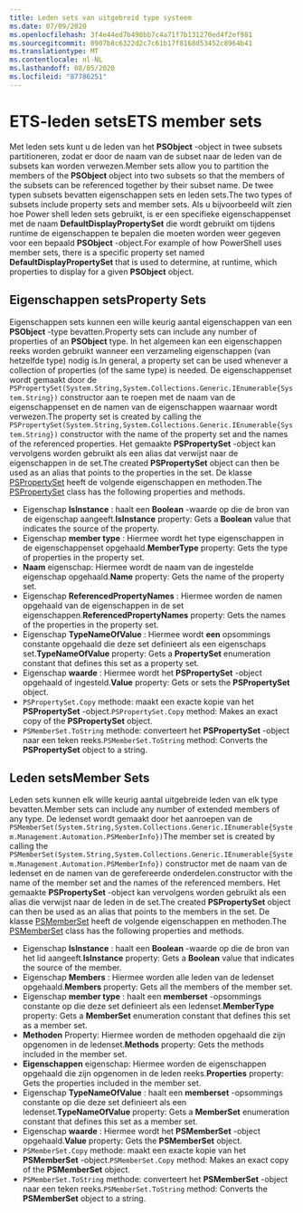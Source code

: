 ```yaml
---
title: Leden sets van uitgebreid type systeem
ms.date: 07/09/2020
ms.openlocfilehash: 3f4e44ed7b498bb7c4a71f7b131270ed4f2ef981
ms.sourcegitcommit: 0907b8c6322d2c7c61b17f8168d53452c8964b41
ms.translationtype: MT
ms.contentlocale: nl-NL
ms.lasthandoff: 08/05/2020
ms.locfileid: "87786251"
---
```

# <a name="ets-member-sets"></a><span data-ttu-id="10fbe-102">ETS-leden sets</span><span class="sxs-lookup"><span data-stu-id="10fbe-102">ETS member sets</span></span>

<span data-ttu-id="10fbe-103">Met leden sets kunt u de leden van het **PSObject** -object in twee subsets partitioneren, zodat er door de naam van de subset naar de leden van de subsets kan worden verwezen.</span><span class="sxs-lookup"><span data-stu-id="10fbe-103">Member sets allow you to partition the members of the **PSObject** object into two subsets so that the members of the subsets can be referenced together by their subset name.</span></span> <span data-ttu-id="10fbe-104">De twee typen subsets bevatten eigenschappen sets en leden sets.</span><span class="sxs-lookup"><span data-stu-id="10fbe-104">The two types of subsets include property sets and member sets.</span></span> <span data-ttu-id="10fbe-105">Als u bijvoorbeeld wilt zien hoe Power shell leden sets gebruikt, is er een specifieke eigenschappenset met de naam **DefaultDisplayPropertySet** die wordt gebruikt om tijdens runtime de eigenschappen te bepalen die moeten worden weer gegeven voor een bepaald **PSObject** -object.</span><span class="sxs-lookup"><span data-stu-id="10fbe-105">For example of how PowerShell uses member sets, there is a specific property set named **DefaultDisplayPropertySet** that is used to determine, at runtime, which properties to display for a given **PSObject** object.</span></span>

## <a name="property-sets"></a><span data-ttu-id="10fbe-106">Eigenschappen sets</span><span class="sxs-lookup"><span data-stu-id="10fbe-106">Property Sets</span></span>

<span data-ttu-id="10fbe-107">Eigenschappen sets kunnen een wille keurig aantal eigenschappen van een **PSObject** -type bevatten.</span><span class="sxs-lookup"><span data-stu-id="10fbe-107">Property sets can include any number of properties of an **PSObject** type.</span></span> <span data-ttu-id="10fbe-108">In het algemeen kan een eigenschappen reeks worden gebruikt wanneer een verzameling eigenschappen (van hetzelfde type) nodig is.</span><span class="sxs-lookup"><span data-stu-id="10fbe-108">In general, a property set can be used whenever a collection of properties (of the same type) is needed.</span></span> <span data-ttu-id="10fbe-109">De eigenschappenset wordt gemaakt door de `PSPropertySet(System.String,System.Collections.Generic.IEnumerable{System.String})` constructor aan te roepen met de naam van de eigenschappenset en de namen van de eigenschappen waarnaar wordt verwezen.</span><span class="sxs-lookup"><span data-stu-id="10fbe-109">The property set is created by calling the `PSPropertySet(System.String,System.Collections.Generic.IEnumerable{System.String})` constructor with the name of the property set and the names of the referenced properties.</span></span> <span data-ttu-id="10fbe-110">Het gemaakte **PSPropertySet** -object kan vervolgens worden gebruikt als een alias dat verwijst naar de eigenschappen in de set.</span><span class="sxs-lookup"><span data-stu-id="10fbe-110">The created **PSPropertySet** object can then be used as an alias that points to the properties in the set.</span></span> <span data-ttu-id="10fbe-111">De klasse [PSPropertySet](/dotnet/api/system.management.automation.pspropertyset) heeft de volgende eigenschappen en methoden.</span><span class="sxs-lookup"><span data-stu-id="10fbe-111">The [PSPropertySet](/dotnet/api/system.management.automation.pspropertyset) class has the following properties and methods.</span></span>

- <span data-ttu-id="10fbe-112">Eigenschap **IsInstance** : haalt een **Boolean** -waarde op die de bron van de eigenschap aangeeft.</span><span class="sxs-lookup"><span data-stu-id="10fbe-112">**IsInstance** property: Gets a **Boolean** value that indicates the source of the property.</span></span>
- <span data-ttu-id="10fbe-113">Eigenschap **member type** : Hiermee wordt het type eigenschappen in de eigenschappenset opgehaald.</span><span class="sxs-lookup"><span data-stu-id="10fbe-113">**MemberType** property: Gets the type of properties in the property set.</span></span>
- <span data-ttu-id="10fbe-114">**Naam** eigenschap: Hiermee wordt de naam van de ingestelde eigenschap opgehaald.</span><span class="sxs-lookup"><span data-stu-id="10fbe-114">**Name** property: Gets the name of the property set.</span></span>
- <span data-ttu-id="10fbe-115">Eigenschap **ReferencedPropertyNames** : Hiermee worden de namen opgehaald van de eigenschappen in de set eigenschappen.</span><span class="sxs-lookup"><span data-stu-id="10fbe-115">**ReferencedPropertyNames** property: Gets the names of the properties in the property set.</span></span>
- <span data-ttu-id="10fbe-116">Eigenschap **TypeNameOfValue** : Hiermee wordt **een** opsommings constante opgehaald die deze set definieert als een eigenschaps set.</span><span class="sxs-lookup"><span data-stu-id="10fbe-116">**TypeNameOfValue** property: Gets a **PropertySet** enumeration constant that defines this set as a property set.</span></span>
- <span data-ttu-id="10fbe-117">Eigenschap **waarde** : Hiermee wordt het **PSPropertySet** -object opgehaald of ingesteld.</span><span class="sxs-lookup"><span data-stu-id="10fbe-117">**Value** property: Gets or sets the **PSPropertySet** object.</span></span>
- <span data-ttu-id="10fbe-118">`PSPropertySet.Copy` methode: maakt een exacte kopie van het **PSPropertySet** -object.</span><span class="sxs-lookup"><span data-stu-id="10fbe-118">`PSPropertySet.Copy` method: Makes an exact copy of the **PSPropertySet** object.</span></span>
- <span data-ttu-id="10fbe-119">`PSMemberSet.ToString` methode: converteert het **PSPropertySet** -object naar een teken reeks.</span><span class="sxs-lookup"><span data-stu-id="10fbe-119">`PSMemberSet.ToString` method: Converts the **PSPropertySet** object to a string.</span></span>

## <a name="member-sets"></a><span data-ttu-id="10fbe-120">Leden sets</span><span class="sxs-lookup"><span data-stu-id="10fbe-120">Member Sets</span></span>

<span data-ttu-id="10fbe-121">Leden sets kunnen elk wille keurig aantal uitgebreide leden van elk type bevatten.</span><span class="sxs-lookup"><span data-stu-id="10fbe-121">Member sets can include any number of extended members of any type.</span></span> <span data-ttu-id="10fbe-122">De ledenset wordt gemaakt door het aanroepen van de `PSMemberSet(System.String,System.Collections.Generic.IEnumerable{System.Management.Automation.PSMemberInfo})`</span><span class="sxs-lookup"><span data-stu-id="10fbe-122">The member set is created by calling the `PSMemberSet(System.String,System.Collections.Generic.IEnumerable{System.Management.Automation.PSMemberInfo})`</span></span>
<span data-ttu-id="10fbe-123">constructor met de naam van de ledenset en de namen van de gerefereerde onderdelen.</span><span class="sxs-lookup"><span data-stu-id="10fbe-123">constructor with the name of the member set and the names of the referenced members.</span></span> <span data-ttu-id="10fbe-124">Het gemaakte **PSPropertySet** -object kan vervolgens worden gebruikt als een alias die verwijst naar de leden in de set.</span><span class="sxs-lookup"><span data-stu-id="10fbe-124">The created **PSPropertySet** object can then be used as an alias that points to the members in the set.</span></span> <span data-ttu-id="10fbe-125">De klasse [PSMemberSet](/dotnet/api/system.management.automation.psmemberset) heeft de volgende eigenschappen en methoden.</span><span class="sxs-lookup"><span data-stu-id="10fbe-125">The [PSMemberSet](/dotnet/api/system.management.automation.psmemberset) class has the following properties and methods.</span></span>

- <span data-ttu-id="10fbe-126">Eigenschap **IsInstance** : haalt een **Boolean** -waarde op die de bron van het lid aangeeft.</span><span class="sxs-lookup"><span data-stu-id="10fbe-126">**IsInstance** property: Gets a **Boolean** value that indicates the source of the member.</span></span>
- <span data-ttu-id="10fbe-127">Eigenschap **Members** : Hiermee worden alle leden van de ledenset opgehaald.</span><span class="sxs-lookup"><span data-stu-id="10fbe-127">**Members** property: Gets all the members of the member set.</span></span>
- <span data-ttu-id="10fbe-128">Eigenschap **member type** : haalt een **memberset** -opsommings constante op die deze set definieert als een ledenset.</span><span class="sxs-lookup"><span data-stu-id="10fbe-128">**MemberType** property: Gets a **MemberSet** enumeration constant that defines this set as a member set.</span></span>
- <span data-ttu-id="10fbe-129">**Methoden** Property: Hiermee worden de methoden opgehaald die zijn opgenomen in de ledenset.</span><span class="sxs-lookup"><span data-stu-id="10fbe-129">**Methods** property: Gets the methods included in the member set.</span></span>
- <span data-ttu-id="10fbe-130">**Eigenschappen** eigenschap: Hiermee worden de eigenschappen opgehaald die zijn opgenomen in de leden reeks.</span><span class="sxs-lookup"><span data-stu-id="10fbe-130">**Properties** property: Gets the properties included in the member set.</span></span>
- <span data-ttu-id="10fbe-131">Eigenschap **TypeNameOfValue** : haalt een **memberset** -opsommings constante op die deze set definieert als een ledenset.</span><span class="sxs-lookup"><span data-stu-id="10fbe-131">**TypeNameOfValue** property: Gets a **MemberSet** enumeration constant that defines this set as a member set.</span></span>
- <span data-ttu-id="10fbe-132">Eigenschap **waarde** : Hiermee wordt het **PSMemberSet** -object opgehaald.</span><span class="sxs-lookup"><span data-stu-id="10fbe-132">**Value** property: Gets the **PSMemberSet** object.</span></span>
- <span data-ttu-id="10fbe-133">`PSMemberSet.Copy` methode: maakt een exacte kopie van het **PSMemberSet** -object.</span><span class="sxs-lookup"><span data-stu-id="10fbe-133">`PSMemberSet.Copy` method: Makes an exact copy of the **PSMemberSet** object.</span></span>
- <span data-ttu-id="10fbe-134">`PSMemberSet.ToString` methode: converteert het **PSMemberSet** -object naar een teken reeks.</span><span class="sxs-lookup"><span data-stu-id="10fbe-134">`PSMemberSet.ToString` method: Converts the **PSMemberSet** object to a string.</span></span>
